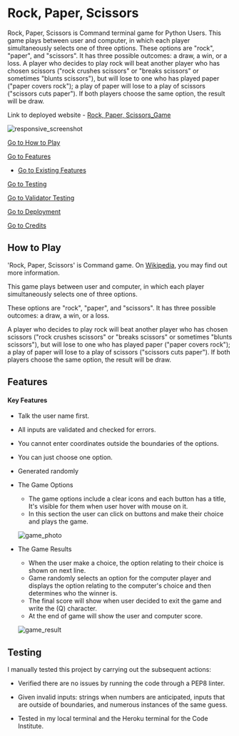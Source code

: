 # Rock, Paper, Scissors

Rock, Paper, Scissors is  Command terminal game for Python Users.
This game plays between user and computer, in which each player simultaneously selects one of three options. These options are "rock", "paper", and "scissors". It has three possible outcomes: a draw, a win, or a loss. A player who decides to play rock will beat another player who has chosen scissors ("rock crushes scissors" or "breaks scissors" or sometimes "blunts scissors"), but will lose to one who has played paper ("paper covers rock"); a play of paper will lose to a play of scissors ("scissors cuts paper"). If both players choose the same option, the result will be draw.

Link to deployed website - [Rock, Paper, Scissors_Game]()

![responsive_screenshot](/picture/screenshot.png)

[Go to How to Play](#how-to-play)

[Go to Features](#features)
  - [Go to Existing Features](#existing-features)


[Go to Testing](#testing)

[Go to Validator Testing](#validator-testing)

[Go to Deployment](#deployment)

[Go to Credits](#credits)

## How to Play

'Rock, Paper, Scissors' is Command game. On [Wikipedia](https://en.wikipedia.org/wiki/Rock_paper_scissors), you may find out more information.

This game plays between user and computer, in which each player simultaneously selects one of three options. 

These options are "rock", "paper", and "scissors". It has three possible outcomes: a draw, a win, or a loss.

 A player who decides to play rock will beat another player who has chosen scissors ("rock crushes scissors" or "breaks scissors" or sometimes "blunts scissors"), but will lose to one who has played paper ("paper covers rock"); a play of paper will lose to a play of scissors ("scissors cuts paper"). If both players choose the same option, the result will be draw.


## Features

#### __Key Features__

  - Talk the user name first.
  - All inputs are validated and checked for errors.
  - You cannot enter coordinates outside the boundaries of the options.
  - You can just choose one option.
  - Generated randomly


- The Game Options

  - The game options include a clear icons and each button has a title, It's visible for them when user hover with mouse on it.
  - In this section the user can click on buttons and make their choice and plays the game.

  ![game_photo]()

- The Game Results

  - When the user make a choice, the option relating to their choice is shown on next line.
  - Game randomly selects an option for the computer player and displays the option relating to the computer's choice and then determines who the winner is.
  - The final score will show when user decided to exit the game and write the (Q) character.
  - At the end of game will show the user and computer score.

  ![game_result]()
  
  
## Testing

I manually tested this project by carrying out the subsequent actions:

- Verified there are no issues by running the code through a PEP8 linter.

- Given invalid inputs: strings when numbers are anticipated, inputs that are outside of boundaries, and numerous instances of the same guess.

- Tested in my local terminal and the Heroku terminal for the Code Institute.



